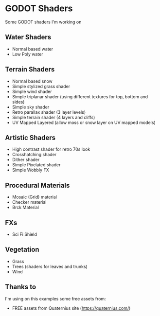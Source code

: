 # GODOT Shaders

Some GODOT shaders I'm working on

## Water Shaders
- Normal based water
- Low Poly water

## Terrain Shaders
- Normal based snow
- Simple stylized grass shader
- Simple wind shader
- Simple triplanar shader (using different textures for top, bottom and sides)
- Simple sky shader
- Retro parallax shader (3 layer levels)
- Simple terrain shader (4 layers and cliffs)
- UV Mapped Layered (allow moss or snow layer on UV mapped models)

## Artistic Shaders
- High contrast shader for retro 70s look
- Crosshatching shader
- Dither shader
- Simple Pixelated shader
- Simple Wobbly FX

## Procedural Materials
- Mosaic (Grid) material
- Checker material
- Brck Material

## FXs
- Sci Fi Shield

## Vegetation
- Grass
- Trees (shaders for leaves and trunks)
- Wind

## Thanks to

I'm using on this examples some free assets from:

- FREE assets from Quaternius site (https://quaternius.com/)

